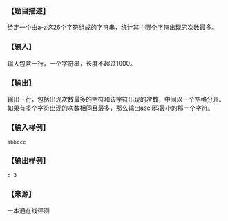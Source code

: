 ### 【题目描述】

给定一个由a-z这26个字符组成的字符串，统计其中哪个字符出现的次数最多。

### 【输入】

输入包含一行，一个字符串，长度不超过1000。

### 【输出】

输出一行，包括出现次数最多的字符和该字符出现的次数，中间以一个空格分开。如果有多个字符出现的次数相同且最多，那么输出ascii码最小的那一个字符。

### 【输入样例】

```
abbccc
```

### 【输出样例】

```
c 3
```


 ### 【来源】

 一本通在线评测 